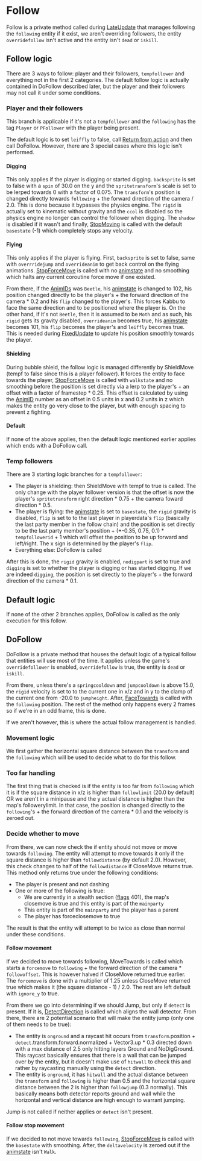 # Follow
Follow is a private method called during [LateUpdate](../Update%20process/Unity%20events/LateUpdate.md) that manages following the `following` entity if it exist, we aren't overriding followers, the entity `overridefollow` isn't active and the entity isn't `dead` or `iskill`.

## Follow logic
There are 3 ways to follow: player and their followers, `tempfollower` and everything not in the first 2 categories. The default follow logic is actually contained in DoFollow described later, but the player and their followers may not call it under some conditions.

### Player and their followers
This branch is applicable if it's not a `tempfollower` and the `following` has the tag `Player` or `PFollower` with the player being present.

The default logic is to set `leiffly` to false, call [Return from action](../EntityControl%20Methods.md#return-from-action) and then call DoFollow. However, there are 3 special cases where this logic isn't performed.

#### Digging
This only applies if the player is digging or started digging. `backsprite` is set to false with a `spin` of 30.0 on the y and the `spritetransform`'s scale is set to be lerped towards 0 with a factor of 0.075. The `transform`'s position is changed directly towards `following` + the forward direction of the camera / 2.0. This is done because it bypasses the physics engine. The `rigid` is actually set to kinematic without gravity and the `ccol` is disabled so the physics engine no longer can control the follower when digging. The `shadow` is disabled if it wasn't and finally, [StopMoving](../EntityControl%20Methods.md#stopmoving) is called with the default `basestate` (-1) which completely stops any velocity.

#### Flying
This only applies if the player is flying. First, `backsprite` is set to false, same with `overrridejump` and `overrideanim` to get back control on the flying animations. [StopForceMove](../EntityControl%20Methods.md#stopforcemove) is called with no [animstate](../Animations/animstate.md) and no smoothing which halts any current coroutine force move if one existed.

From there, if the [AnimIDs](../../../Enums%20and%20IDs/AnimIDs.md) was `Beetle`, his [animstate](../Animations/animstate.md) is changed to 102, his position changed directly to be the player's + the forward direction of the camera * 0.2 and his `flip` changed to the player's. This forces Kabbu to face the same direction and to be positioned where the player is. On the other hand, if it's not `Beetle`, then it is assumed to be `Moth` and as such, his `rigid` gets its gravity disabled, `overrideanim` becomes true, his [animstate](../Animations/animstate.md) becomes 101, his `flip` becomes the player's and `leiffly` becomes true. This is needed during [FixedUpdate](../Update%20process/Unity%20events/FixedUpdate.md) to update his position smoothly towards the player.

#### Shielding
During bubble shield, the follow logic is managed differently by ShieldMove (tempf to false since this is a player follower). It forces the entity to face towards the player, [StopForceMove](../EntityControl%20Methods.md#stopforcemove) is called with `walkstate` and no smoothing before the position is set directly via a lerp to the player's + an offset with a factor of framestep * 0.25. This offset is calculated by using the [AnimID](../../../Enums%20and%20IDs/AnimIDs.md) number as an offset in 0.5 units in x and 0.2 units in z which makes the entity go very close to the player, but with enough spacing to prevent z fighting.

#### Default
If none of the above applies, then the default logic mentioned earlier applies which ends with a DoFollow call.

### Temp followers
There are 3 starting logic branches for a `tempfollower`:

* The player is shielding: then ShieldMove with tempf to true is called. The only change with the player follower version is that the offset is now the player's `spritetransform` right direction * 0.75 + the camera foward direction * 0.5.
* The player is flying: the [animstate](../Animations/animstate.md) is set to `basestate`, the `rigid` gravity is disabled, `flip` is set to to the last player in playerdata's `flip` (basically the last party member in the follow chain) and the position is set directly to be the last party member's position + (+-0.35, 0.75, 0.1) * `tempfollowerid` + 1 which will offset the position to be up forward and left/right. The x sign is determined by the player's `flip`.
* Everything else: DoFollow is called

After this is done, the `rigid` gravity is enabled, `nodigpart` is set to true and `digging` is set to whether the player is digging or has started digging. If we are indeed `digging`, the position is set directly to the player's + the forward direction of the camera * 0.1.

## Default logic
If none of the other 2 branches applies, DoFollow is called as the only execution for this follow.

## DoFollow
DoFollow is a private method that houses the default logic of a typical follow that entities will use most of the time. It applies unless the game's `overridefollower` is enabled, `overridefollow` is true, the entity is `dead` or `iskill`.

From there, unless there's a `springcooldown` and `jumpcooldown` is above 15.0, the `rigid` velocity is set to to the current one in x/z and in y to the clamp of the current one from -20.0 to `jumpheight`. After, [FaceTowards](../EntityControl%20Methods.md#facetowards) is called with the `following` position. The rest of the method only happens every 2 frames so if we're in an odd frame, this is done.

If we aren't however, this is where the actual follow management is handled. 

### Movement logic
We first gather the horizontal square distance between the `transform` and the `following` which will be used to decide what to do for this follow. 

### Too far handling
The first thing that is checked is if the entity is too far from `following` which it is if the square distance in x/z is higher than `followlimit` (20.0 by default) OR we aren't in a minipause and the y actual distance is higher than the map's followerylimit. In that case, the position is changed directly to the `following`'s + the forward direction of the camera * 0.1 and the velocity is zeroed out.

### Decide whether to move
From there, we can now check the if entity should not move or move towards `following`. The entity will attempt to move towards it only if the square distance is higher than `followdistance` (by default 2.0). However, this check changes to half of the `followdistance` if CloseMove returns true. This method only returns true under the following conditions:

* The player is present and not dashing
* One or more of the following is true:
    * We are currently in a stealth section ([flags](../../../Flags%20arrays/flags.md) 401), the map's closemove is true and this entity is part of the `mainparty`
    * This entity is part of the `mainparty` and the player has a parent
    * The player has forceclosemove to true

The result is that the entity will attempt to be twice as close than normal under these conditions.

#### Follow movement
If we decided to move towards following, MoveTowards is called which starts a `forcemove` to `following` + the forward direction of the camera * `followoffset`. This is however halved if CloseMove returned true earlier. The `forcemove` is done with a multiplier of 1.25 unless CloseMove returned true which makes it (the square distance - 1) / 2.0. The rest are left default with `ignore_y` to true.

From there we go into determining if we should Jump, but only if `detect` is present. If it is, [DetectDirection](../EntityControl%20Methods.md#detectdirection) is called which aligns the wall detector. From there, there are 2 potential scenario that will make the entity jump (only one of them needs to be true):

* The entity is `onground` and a raycast hit occurs from `transform`.position + `detect`.transform.forward.normalized + Vector3.up * 0.3 directed down with a max distance of 2.5 only hitting layers Ground and NoDigGround. This raycast basically ensures that there is a wall that can be jumped over by the entity, but it doesn't make use of `hitwall` to check this and rather by raycasting manually using the `detect` direction.
* The entity is `onground`, it has `hitwall` and the actual distance between the `transform` and `following` is higher than 0.5 and the horizontal square distance between the 2 is higher than `followjump` (0.3 normally). This basically means both detector reports ground and wall while the horizontal and vertical distance are high enough to warrant jumping.

Jump is not called if neither applies or `detect` isn't present.

#### Follow stop movement
If we decided to not move towards `following`, [StopForceMove](../EntityControl%20Methods.md#stopforcemove) is called with the `basestate` with smoothing. After, the `deltavelocity` is zeroed out if the [animstate](../Animations/animstate.md) isn't `Walk`.
